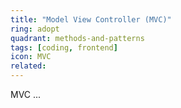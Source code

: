 ```yaml
---
title: "Model View Controller (MVC)"
ring: adopt
quadrant: methods-and-patterns
tags: [coding, frontend]
icon: MVC
related:
---
```


MVC ...
